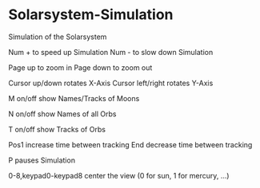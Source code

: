 # Solarsystem-Simulation
Simulation of the Solarsystem

Num + to speed up Simulation
Num - to slow down Simulation

Page up to zoom in
Page down to zoom out

Cursor up/down rotates X-Axis
Cursor left/right rotates Y-Axis

M on/off show Names/Tracks of Moons

N on/off show Names of all Orbs

T on/off show Tracks of Orbs

Pos1 increase time between tracking
End decrease time between tracking

P pauses Simulation

0-8,keypad0-keypad8 center the view (0 for sun, 1 for mercury, ...)
